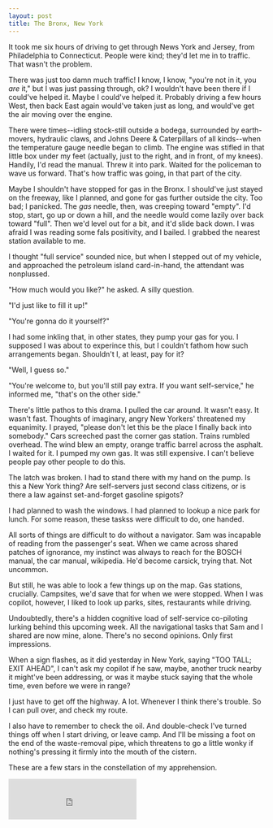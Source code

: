 ```yaml
---
layout: post
title: The Bronx, New York
---
```


It took me six hours of driving to get through News York and Jersey, from Philadelphia to Connecticut. People were kind; they'd let me in to traffic. That wasn't the problem.

There was just too damn much traffic! I know, I know, "you're not in it, you *are* it," but I was just passing through, ok? I wouldn't have been there if I could've helped it. Maybe I could've helped it. Probably driving a few hours West, then back East again would've taken just as long, and would've get the air moving over the engine.

There were times--idling stock-still outside a bodega, surrounded by earth-movers, hydraulic claws, and Johns Deere & Caterpillars of all kinds--when the temperature gauge needle began to climb. The engine was stifled in that little box under my feet (actually, just to the right, and in front, of my knees). Handily, I'd read the manual. Threw it into park. Waited for the policeman to wave us forward. That's how traffic was going, in that part of the city.

Maybe I shouldn't have stopped for gas in the Bronx. I should've just stayed on the freeway, like I planned, and gone for gas further outside the city. Too bad; I panicked. The *gas* needle, then, was creeping toward "empty". I'd stop, start, go up or down a hill, and the needle would come lazily over back toward "full". Then we'd level out for a bit, and it'd slide back down. I was afraid I was reading some fals positivity, and I bailed. I grabbed the nearest station available to me.

I thought "full service" sounded nice, but when I stepped out of my vehicle, and approached the petroleum island card-in-hand, the attendant was nonplussed.

"How much would you like?" he asked. A silly question.

"I'd just like to fill it up!"

"You're gonna do it yourself?"

I had some inkling that, in other states, they pump your gas for you. I supposed I was about to experince this, but I couldn't fathom how such arrangements began. Shouldn't I, at least, pay for it?

"Well, I guess so."

"You're welcome to, but you'll still pay extra. If you want self-service," he informed me, "that's on the other side."

There's little pathos to this drama. I pulled the car around. It wasn't easy. It wasn't fast. Thoughts of imaginary, angry New Yorkers' threatened my equanimity. I prayed, "please don't let this be the place I finally back into somebody." Cars screeched past the corner gas station. Trains rumbled overhead. The wind blew an empty, orange traffic barrel across the asphalt. I waited for it. I pumped my own gas. It was still expensive. I can't believe people pay other people to do this.

The latch was broken. I had to stand there with my hand on the pump. Is this a New York thing? Are self-servers just second class citizens, or is there a law against set-and-forget gasoline spigots?

I had planned to wash the windows. I had planned to lookup a nice park for lunch. For some reason, these taskss were difficult to do, one handed.

All sorts of things are difficult to do without a navigator. Sam was incapable of reading from the passenger's seat. When we came across shared patches of ignorance, my instinct was always to reach for the BOSCH manual, the car manual, wikipedia. He'd become carsick, trying that. Not uncommon.

But still, he was able to look a few things up on the map. Gas stations, crucially. Campsites, we'd save that for when we were stopped. When I was copilot, however, I liked to look up parks, sites, restaurants while driving.

Undoubtedly, there's a hidden cognitive load of self-service co-piloting lurking behind this upcoming week. All the navigational tasks that Sam and I shared are now mine, alone. There's no second opinions. Only first impressions.

When a sign flashes, as it did yesterday in New York, saying "TOO TALL; EXIT AHEAD", I can't ask my copilot if he saw, maybe, another truck nearby it might've been addressing, or was it maybe stuck saying that the whole time, even before we were in range?

I just have to get off the highway. A lot. Whenever I think there's trouble. So I can pull over, and check my route.

I also have to remember to check the oil. And double-check I've turned things off when I start driving, or leave camp. And I'll be missing a foot on the end of the waste-removal pipe, which threatens to go a little wonky if nothing's pressing it firmly into the mouth of the cistern.

These are a few stars in the constellation of my apprehension.

<iframe src="https://open.spotify.com/embed/track/1ENGe5j5pdmz1YKiW6NhK9" width="50%" height="80" frameborder="0" allowtransparency="true" allow="encrypted-media"></iframe>
